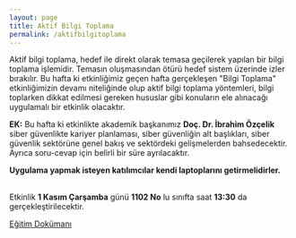 ```yaml
---
layout: page
title: Aktif Bilgi Toplama
permalink: /aktifbilgitoplama
---
```



Aktif bilgi toplama, hedef ile direkt olarak temasa geçilerek yapılan bir bilgi toplama işlemidir. Temasın oluşmasından ötürü hedef sistem üzerinde izler bırakılır. Bu hafta ki etkinliğimiz geçen hafta gerçekleşen "Bilgi Toplama" etkinliğimizin devamı niteliğinde olup aktif bilgi toplama yöntemleri, bilgi toplarken dikkat edilmesi gereken hususlar gibi konuların ele alınacağı uygulamalı bir etkinlik olacaktır.

<b>EK:</b> Bu hafta ki etkinlikte akademik başkanımız <b>Doç. Dr. İbrahim Özçelik</b> siber güvenlikte kariyer planlaması, siber güvenliğin alt başlıkları, siber güvenlik sektörüne genel bakış ve sektördeki gelişmelerden bahsedecektir. Ayrıca soru-cevap için belirli bir süre ayrılacaktır.

<b>Uygulama yapmak isteyen katılımcılar kendi laptoplarını getirmelidirler.</b> <br>

<br>
Etkinlik <b>1 Kasım Çarşamba</b> günü <b>1102 No</b> lu sınıfta saat <b>13:30</b> da gerçekleştirilecektir.


<a href="/notlar/Aktif.pdf">Eğitim Dokümanı</a> 